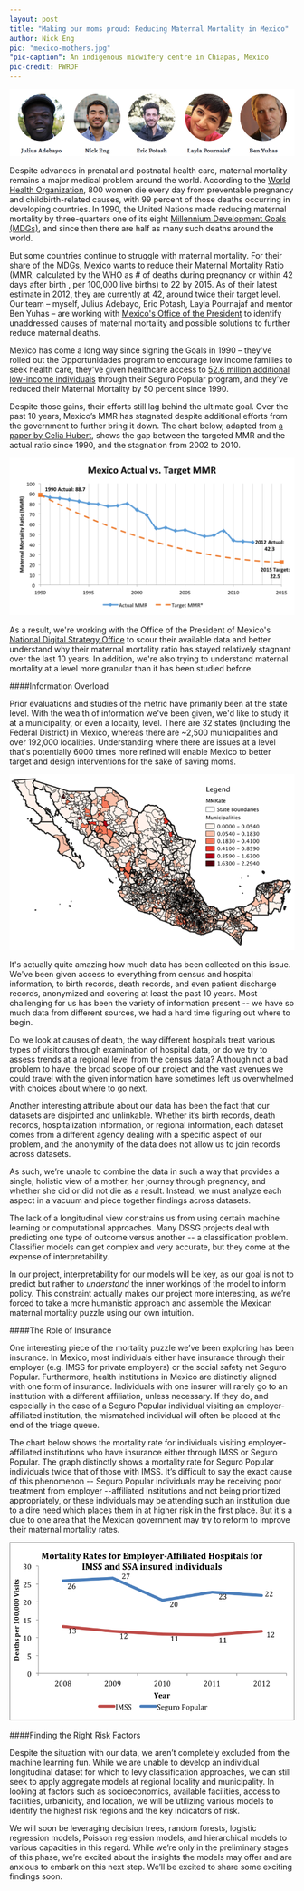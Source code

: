 ```yaml
---
layout: post
title: "Making our moms proud: Reducing Maternal Mortality in Mexico"
author: Nick Eng
pic: "mexico-mothers.jpg"
"pic-caption": An indigenous midwifery centre in Chiapas, Mexico
pic-credit: PWRDF
---
```

<img src="/img/posts/mexico-team.png">

Despite advances in prenatal and postnatal health care, maternal mortality remains a major medical problem around the world. According to the [World Health Organization](http://www.who.int/mediacentre/factsheets/fs348/en/), 800 women die every day from preventable pregnancy and childbirth-related causes, with 99 percent of those deaths occurring in developing countries. In 1990, the United Nations made reducing maternal mortality by three-quarters one of its eight [Millennium Development Goals (MDGs)](http://www.un.org/millenniumgoals/), and since then there are half as many such deaths around the world.

But some countries continue to struggle with maternal mortality. For their share of the MDGs, Mexico wants to reduce their Maternal Mortality Ratio (MMR, calculated by the WHO as # of deaths during pregnancy or within 42 days after birth , per 100,000 live births) to 22 by 2015. As of  their latest estimate in 2012, they are currently at 42, around twice their target level. Our team – myself, Julius Adebayo, Eric Potash, Layla Pournajaf and mentor Ben Yuhas – are working with [Mexico's Office of the President](http://www.presidencia.gob.mx/) to identify unaddressed causes of maternal mortality and possible solutions to further reduce maternal deaths.

Mexico has come a long way since signing the Goals in 1990 – they've rolled out the Opportunidades program to encourage low income families to seek health care, they've given healthcare access to [52.6 million additional low-income individuals](http://www.thelancet.com/journals/lancet/article/PIIS0140-6736(12)61068-X/abstract) through their Seguro Popular program, and they’ve reduced their Maternal Mortality by 50 percent since 1990. 

Despite those gains, their efforts still lag behind the ultimate goal. Over the past 10 years, Mexico’s MMR has stagnated despite additional efforts from the government to further bring it down. The chart below, adapted from [a paper by Celia Hubert](http://paa2013.princeton.edu/abstracts/131199), shows the gap between the targeted MMR and the actual ratio since 1990, and the stagnation from 2002 to 2010. 

<img src="/img/posts/mexico-rates.png">

As a result, we're working with the Office of the President of Mexico's [National Digital Strategy Office](http://www.presidencia.gob.mx/edn/en/) to scour their available data and better understand why their maternal mortality ratio has stayed relatively stagnant over the last 10 years. In addition, we're also trying to understand maternal mortality at a level more granular than it has been studied before.

####Information Overload

Prior evaluations and studies of the metric have primarily been at the state level. With the wealth of information we've been given, we'd like to study it at a municipality, or even a locality, level. There are 32 states (including the Federal District) in Mexico, whereas there are ~2,500 municipalities and over 192,000 localities. Understanding where there are issues at a level that's potentially 6000 times more refined will enable Mexico to better target and design interventions for the sake of saving moms.

<img src="/img/posts/mexico-municipalities.png">

It's actually quite amazing how much data has been collected on this issue. We've been given access to everything from census and hospital information, to birth records, death records, and even patient discharge records, anonymized and covering at least the past 10 years. Most challenging for us has been the variety of information present -- we have so much data from different sources, we had a hard time figuring out where to begin. 

Do we look at causes of death, the way different hospitals treat various types of visitors through examination of hospital data, or do we try to assess trends at a regional level from the census data? Although not a bad problem to have, the broad scope of our project and the vast avenues we could travel with the given information have sometimes left us overwhelmed with choices about where to go next.

Another interesting attribute about our data has been the fact that our datasets are disjointed and unlinkable. Whether it’s birth records, death records, hospitalization information, or regional information, each dataset comes from a different agency dealing with a specific aspect of our problem, and the anonymity of the data does not allow us to join records across datasets. 

As such, we’re unable to combine the data in such a way that provides a single, holistic view of a mother, her journey through pregnancy, and whether she did or did not die as a result. Instead, we must analyze each aspect in a vacuum and piece together findings across datasets. 

The lack of a longitudinal view constrains us from using certain machine learning or computational approaches. Many DSSG projects deal with predicting one type of outcome versus another -- a classification problem. Classifier models can get complex and very accurate, but they come at the expense of interpretability. 

In our project, interpretability for our models will be key, as our goal is not to predict but rather to *understand* the inner workings of the model to inform policy. This constraint actually makes our project more interesting, as we’re forced to take a more humanistic approach and assemble the Mexican maternal mortality puzzle using our own intuition.

####The Role of Insurance

One interesting piece of the mortality puzzle we’ve been exploring has been insurance. In Mexico, most individuals either have insurance through their employer (e.g. IMSS for private employers) or the social safety net Seguro Popular. Furthermore, health institutions in Mexico are distinctly aligned with one form of insurance. Individuals with one insurer will rarely go to an institution with a different affiliation, unless necessary. If they do, and especially in the case of a Seguro Popular individual visiting an employer-affiliated institution, the mismatched individual will often be placed at the end of the triage queue.

The chart below shows the mortality rate for individuals visiting employer-affiliated institutions who have insurance either through IMSS or Seguro Popular. The graph distinctly shows a mortality rate for Seguro Popular individuals twice that of those with IMSS. It’s difficult to say the exact cause of this phenomenon -- Seguro Popular individuals may be receiving poor treatment from employer --affiliated institutions and not being prioritized appropriately, or these individuals may be attending such an institution due to a dire need which places them in at higher risk in the first place. But it's a clue to one area that the Mexican government may try to reform to improve their maternal mortality rates.

<img src="/img/posts/mexico-insurance.png">

####Finding the Right Risk Factors

Despite the situation with our data, we aren’t completely excluded from the machine learning fun. While we are unable to develop an individual longitudinal dataset for which to levy classification approaches, we can still seek to apply aggregate models at regional locality and municipality. In looking at factors such as socioeconomics, available facilities, access to facilities, urbanicity, and location, we will be utilizing various models to identify the highest risk regions and the key indicators of risk. 

We will soon be leveraging decision trees, random forests, logistic regression models, Poisson regression models, and hierarchical models to various capacities in this regard. While we’re only in the preliminary stages of this phase, we’re excited about the insights the models may offer and are anxious to embark on this next step. We’ll be excited to share some exciting findings soon.

